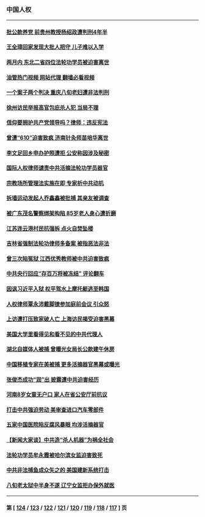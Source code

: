 ### 中国人权
---
#### [批公款养党 前贵州教授杨绍政遭判刑4年半](../../pages/ncid278/n14064553.md?09020045) 
#### [王全璋回家发现大批人把守 儿子难以入学](../../pages/ncid278/n14064364.md?09020045) 
#### [两月内 东北二省四位法轮功学员被迫害离世](../../pages/ncid278/n14063270.md?09020045) 
#### [油管热门视频 网站代理 翻墙必看视频](http://138.2.39.72:81/youtube.html?epic-marker?09020045)
#### [一个案子两个判决 重庆八旬老妇遭非法判刑](../../pages/ncid278/n14063531.md?09020045) 
#### [徐州访民举报高官包庇杀人犯 当局不理](../../pages/ncid278/n14062521.md?09020045) 
#### [信仰要拥护共产党领导吗？律师：违反宪法](../../pages/ncid278/n14061325.md?09020045) 
#### [曾遭“610”迫害致疯 济南针灸师苗培华离世](../../pages/ncid278/n14060519.md?09020045) 
#### [李文足回乡申办护照遭拒 公安称因涉及秘密](../../pages/ncid278/n14061423.md?09020045) 
#### [国际人权律师谴责中共活摘法轮功学员器官](../../pages/ncid278/n14061274.md?09020045) 
#### [宗教场所管理法实施在即 专家析中共动机](../../pages/ncid278/n14061242.md?09020045) 
#### [拆墙运动发起人乔鑫鑫被批捕 其亲友被调查](../../pages/ncid278/n14060803.md?09020045) 
#### [被广东茂名警察绑架构陷 85岁老人身心遭折磨](../../pages/ncid278/n14059718.md?09020045) 
#### [江苏连云港村民抗强拆 点火自焚坠楼](../../pages/ncid278/n14060228.md?09020045) 
#### [吉林省强制法轮功律师多备案 被指恶法非法](../../pages/ncid278/n14059091.md?09020045) 
#### [曾三次陷冤狱 江西优秀教师被中共迫害致疯](../../pages/ncid278/n14058953.md?09020045) 
#### [中共央行回应“存百万将被冻结” 评论翻车](../../pages/ncid278/n14059559.md?09020045) 
#### [因讽习近平入狱 权平驾水上摩托艇逃至韩国](../../pages/ncid278/n14058950.md?09020045) 
#### [人权律师覃永沛戴脚镣参加庭前会议 引众怒](../../pages/ncid278/n14059122.md?09020045) 
#### [上访遭打压致家破人亡 上海访民揭受迫害黑幕](../../pages/ncid278/n14058704.md?09020045) 
#### [美国大学里看得见和看不见的中共代理人](../../pages/ncid278/n14058369.md?09020045) 
#### [湖北自媒体人被捕 曾曝光女局长公款建午休房](../../pages/ncid278/n14057972.md?09020045) 
#### [中国移植专家在美被捕 更多活摘器官黑幕或曝光](../../pages/ncid278/n14057916.md?09020045) 
#### [张俊杰成功“润”出 披露遭中共迫害经历](../../pages/ncid278/n14057540.md?09020045) 
#### [河南8岁女童无户口 家人在省公安厅前抗议](../../pages/ncid278/n14057370.md?09020045) 
#### [打击中共强迫劳动 美审查进口汽车零部件](../../pages/ncid278/n14057189.md?09020045) 
#### [五家中国医院陷反腐风暴眼 均涉活摘器官](../../pages/ncid278/n14056950.md?09020045) 
#### [【新闻大家谈】中共造“杀人机器”为祸全社会](../../pages/ncid278/n14056645.md?09020045) 
#### [法轮功学员牟永霞被哈尔滨女监迫害致死](../../pages/ncid278/n14056172.md?09020045) 
#### [中共非法捕鱼成众矢之的 美国建新系统打击](../../pages/ncid278/n14056107.md?09020045) 
#### [八旬老太狱中半身不遂 辽宁女监拒办保外就医](../../pages/ncid278/n14055233.md?09020045) 

---
#### 第 [ [124](./124.md?09020045) / [123](./123.md?09020045) / [122](./122.md?09020045) / [121](./121.md?09020045) / [120](./120.md?09020045) / [119](./119.md?09020045) / [118](./118.md?09020045) / [117](./117.md?09020045) ] 页
